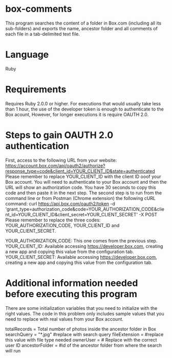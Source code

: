 # box-comments
This program searches the content of a folder in Box.com (including all its sub-folders) and exports the name, ancestor folder and all comments of each file in a tab-delimited text file.
# Language
  Ruby
# Requirements
Requires Ruby 2.0.0 or higher.
For executions that would usually take less than 1 hour, the use of the developer token is enough to authenticate to the Box acount, However, for longer executions it is require OAUTH 2.0.
# Steps to gain OAUTH 2.0 authentication
First, access to the following URL from your website: 
https://account.box.com/api/oauth2/authorize?response_type=code&client_id=YOUR_CLIENT_ID&state=authenticated
Please remember to replace YOUR_CLIENT_ID with the client ID ooof your Box account.
You will need to authenticate to your Box account and then the URL will show an authorization code. You have 30 seconds to copy this code and then paste it in the next step.
The second step is to run from the command line or from Postman (Chrome extension) the following cURL command:
curl https://api.box.com/oauth2/token -d 'grant_type=authorization_code&code=YOUR_AUTHORIZATION_CODE&client_id=YOUR_CLIENT_ID&client_secret=YOUR_CLIENT_SECRET' -X POST
Please remember to replace the three codes: YOUR_AUTHORIZATION_CODE, YOUR_CLIENT_ID and YOUR_CLIENT_SECRET.

YOUR_AUTHORIZATION_CODE: This one comes from the previous step.
YOUR_CLIENT_ID: Available accessing https://developer.box.com, creating a new app and copying this value from the configuration tab.
YOUR_CLIENT_SECRET: Available accessing https://developer.box.com, creating a new app and copying this value from the configuration tab.
# Additional information needed before executing this program
There are some initialization variables that you need to initialize with the right values. The code in this problem only includes sample values that you need to replace with real values from your Box account.

totalRecords = Total number of photos inside the ancestor folder in Box
searchQuery = "*.jpg" #replace with search query
fileExtension = #replace this value with file type needed
ownerUser = # Replace with the correct user ID
ancestorFolder = #id of the ancestor folder from where the search will run
